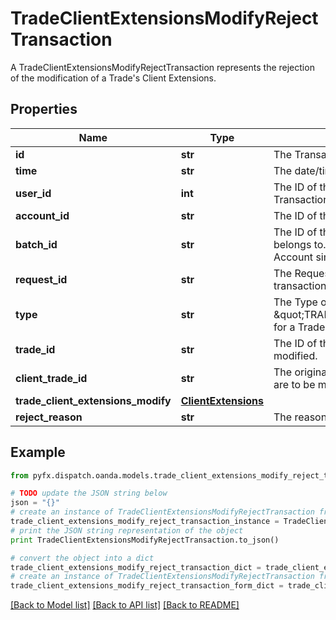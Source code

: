 # TradeClientExtensionsModifyRejectTransaction

A TradeClientExtensionsModifyRejectTransaction represents the rejection of the modification of a Trade's Client Extensions.

## Properties
Name | Type | Description | Notes
------------ | ------------- | ------------- | -------------
**id** | **str** | The Transaction&#39;s Identifier. | [optional] 
**time** | **str** | The date/time when the Transaction was created. | [optional] 
**user_id** | **int** | The ID of the user that initiated the creation of the Transaction. | [optional] 
**account_id** | **str** | The ID of the Account the Transaction was created for. | [optional] 
**batch_id** | **str** | The ID of the \&quot;batch\&quot; that the Transaction belongs to. Transactions in the same batch are applied to the Account simultaneously. | [optional] 
**request_id** | **str** | The Request ID of the request which generated the transaction. | [optional] 
**type** | **str** | The Type of the Transaction. Always set to \&quot;TRADE_CLIENT_EXTENSIONS_MODIFY_REJECT\&quot; for a TradeClientExtensionsModifyRejectTransaction. | [optional] 
**trade_id** | **str** | The ID of the Trade who&#39;s client extensions are to be modified. | [optional] 
**client_trade_id** | **str** | The original Client ID of the Trade who&#39;s client extensions are to be modified. | [optional] 
**trade_client_extensions_modify** | [**ClientExtensions**](ClientExtensions.md) |  | [optional] 
**reject_reason** | **str** | The reason that the Reject Transaction was created | [optional] 

## Example

```python
from pyfx.dispatch.oanda.models.trade_client_extensions_modify_reject_transaction import TradeClientExtensionsModifyRejectTransaction

# TODO update the JSON string below
json = "{}"
# create an instance of TradeClientExtensionsModifyRejectTransaction from a JSON string
trade_client_extensions_modify_reject_transaction_instance = TradeClientExtensionsModifyRejectTransaction.from_json(json)
# print the JSON string representation of the object
print TradeClientExtensionsModifyRejectTransaction.to_json()

# convert the object into a dict
trade_client_extensions_modify_reject_transaction_dict = trade_client_extensions_modify_reject_transaction_instance.to_dict()
# create an instance of TradeClientExtensionsModifyRejectTransaction from a dict
trade_client_extensions_modify_reject_transaction_form_dict = trade_client_extensions_modify_reject_transaction.from_dict(trade_client_extensions_modify_reject_transaction_dict)
```
[[Back to Model list]](../README.md#documentation-for-models) [[Back to API list]](../README.md#documentation-for-api-endpoints) [[Back to README]](../README.md)


